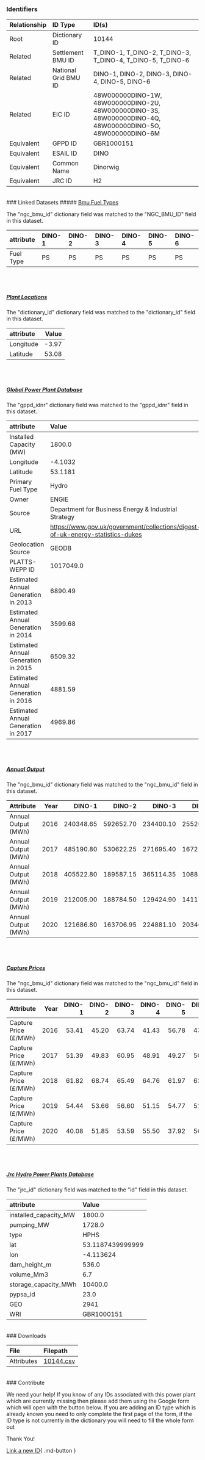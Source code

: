 ### Identifiers

| Relationship   | ID Type              | ID(s)                                                                                                      |
|:---------------|:---------------------|:-----------------------------------------------------------------------------------------------------------|
| Root           | Dictionary ID        | 10144                                                                                                      |
| Related        | Settlement BMU ID    | T_DINO-1, T_DINO-2, T_DINO-3, T_DINO-4, T_DINO-5, T_DINO-6                                                 |
| Related        | National Grid BMU ID | DINO-1, DINO-2, DINO-3, DINO-4, DINO-5, DINO-6                                                             |
| Related        | EIC ID               | 48W000000DINO-1W, 48W000000DINO-2U, 48W000000DINO-3S, 48W000000DINO-4Q, 48W000000DINO-5O, 48W000000DINO-6M |
| Equivalent     | GPPD ID              | GBR1000151                                                                                                 |
| Equivalent     | ESAIL ID             | DINO                                                                                                       |
| Equivalent     | Common Name          | Dinorwig                                                                                                   |
| Equivalent     | JRC ID               | H2                                                                                                         |

<br>
### Linked Datasets
##### <a href="https://osuked.github.io/Power-Station-Dictionary/datasets/bmu-fuel-types">Bmu Fuel Types</a>



The "ngc_bmu_id" dictionary field was matched to the "NGC_BMU_ID" field in this dataset.

| attribute   | DINO-1   | DINO-2   | DINO-3   | DINO-4   | DINO-5   | DINO-6   |
|:------------|:---------|:---------|:---------|:---------|:---------|:---------|
| Fuel Type   | PS       | PS       | PS       | PS       | PS       | PS       |

<br><br>
##### <a href="https://osuked.github.io/Power-Station-Dictionary/datasets/plant-locations">Plant Locations</a>



The "dictionary_id" dictionary field was matched to the "dictionary_id" field in this dataset.

| attribute   |   Value |
|:------------|--------:|
| Longitude   |   -3.97 |
| Latitude    |   53.08 |

<br><br>
##### <a href="https://osuked.github.io/Power-Station-Dictionary/datasets/global-power-plant-database">Global Power Plant Database</a>



The "gppd_idnr" dictionary field was matched to the "gppd_idnr" field in this dataset.

| attribute                           | Value                                                                          |
|:------------------------------------|:-------------------------------------------------------------------------------|
| Installed Capacity (MW)             | 1800.0                                                                         |
| Longitude                           | -4.1032                                                                        |
| Latitude                            | 53.1181                                                                        |
| Primary Fuel Type                   | Hydro                                                                          |
| Owner                               | ENGIE                                                                          |
| Source                              | Department for Business Energy & Industrial Strategy                           |
| URL                                 | https://www.gov.uk/government/collections/digest-of-uk-energy-statistics-dukes |
| Geolocation Source                  | GEODB                                                                          |
| PLATTS-WEPP ID                      | 1017049.0                                                                      |
| Estimated Annual Generation in 2013 | 6890.49                                                                        |
| Estimated Annual Generation in 2014 | 3599.68                                                                        |
| Estimated Annual Generation in 2015 | 6509.32                                                                        |
| Estimated Annual Generation in 2016 | 4881.59                                                                        |
| Estimated Annual Generation in 2017 | 4969.86                                                                        |

<br><br>
##### <a href="https://osuked.github.io/Power-Station-Dictionary/datasets/annual-output">Annual Output</a>



The "ngc_bmu_id" dictionary field was matched to the "ngc_bmu_id" field in this dataset.

| Attribute           |   Year |    DINO-1 |    DINO-2 |    DINO-3 |    DINO-4 |    DINO-5 |    DINO-6 |
|:--------------------|-------:|----------:|----------:|----------:|----------:|----------:|----------:|
| Annual Output (MWh) |   2016 | 240348.65 | 592652.70 | 234400.10 | 255204.65 | 191703.10 | 781370.85 |
| Annual Output (MWh) |   2017 | 485190.80 | 530622.25 | 271695.40 | 167219.90 | 468465.45 | 224121.50 |
| Annual Output (MWh) |   2018 | 405522.80 | 189587.15 | 365114.35 | 108852.50 | 355582.85 | 439323.05 |
| Annual Output (MWh) |   2019 | 212005.00 | 188784.50 | 129424.90 | 141173.05 | 220690.90 | 375407.40 |
| Annual Output (MWh) |   2020 | 121686.80 | 163706.95 | 224881.10 | 203468.85 |  80617.75 | 220470.75 |

<br><br>
##### <a href="https://osuked.github.io/Power-Station-Dictionary/datasets/capture-prices">Capture Prices</a>



The "ngc_bmu_id" dictionary field was matched to the "ngc_bmu_id" field in this dataset.

| Attribute             |   Year |   DINO-1 |   DINO-2 |   DINO-3 |   DINO-4 |   DINO-5 |   DINO-6 |
|:----------------------|-------:|---------:|---------:|---------:|---------:|---------:|---------:|
| Capture Price (£/MWh) |   2016 |    53.41 |    45.20 |    63.74 |    41.43 |    56.78 |    43.31 |
| Capture Price (£/MWh) |   2017 |    51.39 |    49.83 |    60.95 |    48.91 |    49.27 |    50.19 |
| Capture Price (£/MWh) |   2018 |    61.82 |    68.74 |    65.49 |    64.76 |    61.97 |    63.10 |
| Capture Price (£/MWh) |   2019 |    54.44 |    53.66 |    56.60 |    51.15 |    54.77 |    51.09 |
| Capture Price (£/MWh) |   2020 |    40.08 |    51.85 |    53.59 |    55.50 |    37.92 |    56.63 |

<br><br>
##### <a href="https://osuked.github.io/Power-Station-Dictionary/datasets/jrc-hydro-power-plants-database">Jrc Hydro Power Plants Database</a>



The "jrc_id" dictionary field was matched to the "id" field in this dataset.

| attribute             | Value            |
|:----------------------|:-----------------|
| installed_capacity_MW | 1800.0           |
| pumping_MW            | 1728.0           |
| type                  | HPHS             |
| lat                   | 53.1187439999999 |
| lon                   | -4.113624        |
| dam_height_m          | 536.0            |
| volume_Mm3            | 6.7              |
| storage_capacity_MWh  | 10400.0          |
| pypsa_id              | 23.0             |
| GEO                   | 2941             |
| WRI                   | GBR1000151       |


<br>
### Downloads


| File       | Filepath                                                                              |
|:-----------|:--------------------------------------------------------------------------------------|
| Attributes | [10144.csv](https://osuked.github.io/Power-Station-Dictionary/object_attrs/10144.csv) |


<br>
### Contribute

We need your help! If you know of any IDs associated with this power plant which are currently missing then please add them using the Google form which will open with the button below. If you are adding an ID type which is already known you need to only complete the first page of the form, if the ID type is not currently in the dictionary you will need to fill the whole form out

Thank You!

[Link a new ID](https://docs.google.com/forms/d/e/1FAIpQLSc5jRsQ7NgiLLXbwo9PUdwTQyuqbRwThltG56-o6NVSe7E_nw/viewform?usp=pp_url&entry.251912331=10144){ .md-button }
